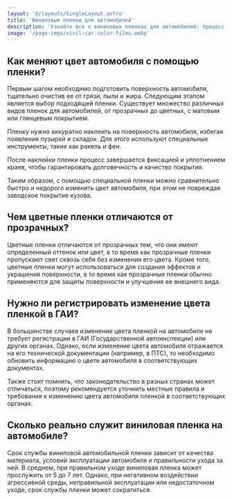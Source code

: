 ```yaml
---
layout: '@/layouts/SingleLayout.astro'
title: 'Виниловые пленки для автомобилей'
description: 'Узнайте все о виниловых пленках для автомобилей: процесс оклейки, отличия цветных и прозрачных пленок, срок службы 5-7 лет, регистрация в ГАИ. Профессиональная смена цвета авто без повреждения кузова.'
image: '/page-imgs/vinil-car-color-films.webp'
---
```


## Как меняют цвет автомобиля с помощью пленки?

Первым шагом необходимо подготовить поверхность автомобиля, тщательно очистив ее от грязи, пыли и жира.
Следующим этапом является выбор подходящей пленки. Существует множество различных видов пленок для автомобилей, от прозрачных до цветных, с матовым или глянцевым покрытием.

Пленку нужно аккуратно наклеить на поверхность автомобиля, избегая появления пузырей и складок. Для этого используют специальные инструменты, такие как ракель и фен.

После наклейки пленки процесс завершается фиксацией и уплотнением краев, чтобы гарантировать долговечность и качество покрытия.

Таким образом, с помощью специальной пленки можно сравнительно быстро и недорого изменить цвет автомобиля, при этом не повреждая заводское покрытие кузова.

## Чем цветные пленки отличаются от прозрачных?

Цветные пленки отличаются от прозрачных тем, что они имеют определенный оттенок или цвет, в то время как прозрачные пленки пропускают свет сквозь себя без изменения его цвета. Кроме того, цветные пленки могут использоваться для создания эффектов и украшения поверхности, в то время как прозрачные пленки обычно применяются для защиты поверхности и улучшения ее внешнего вида.

## Нужно ли регистрировать изменение цвета пленкой в ГАИ?

В большинстве случаев изменение цвета пленкой на автомобиле не требует регистрации в ГАИ (Государственной автоинспекции) или других органах. Однако, если изменение цвета автомобиля отражается на его технической документации (например, в ПТС), то необходимо обновить информацию о цвете автомобиля в соответствующих документах.

Также стоит помнить, что законодательство в разных странах может отличаться, поэтому рекомендуется уточнить местные правила и требования к изменению цвета автомобиля пленкой в соответствующих органах.
## Сколько реально служит виниловая пленка на автомобиле?

Срок службы виниловой автомобильной пленки зависит от качества материала, условий эксплуатации автомобиля и правильности ухода за ней. В среднем, при правильном уходе виниловая пленка может прослужить от 5 до 7 лет. Однако, при негативном воздействии агрессивной среды, неправильной эксплуатации или недостаточном уходе, срок службы пленки может сократиться.